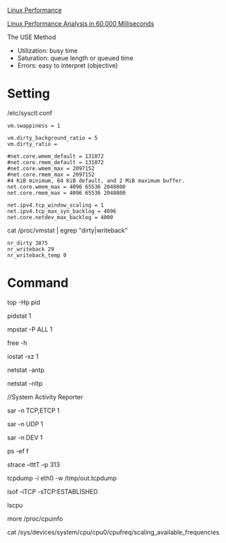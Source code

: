 
[Linux Performance](http://www.brendangregg.com/linuxperf.html)

[Linux Performance Analysis in 60,000 Milliseconds](https://medium.com/netflix-techblog/linux-performance-analysis-in-60-000-milliseconds-accc10403c55)


The	USE	Method	
- Utilization: busy time
- Saturation: queue length or queued time
- Errors: easy to interpret (objective)

# Setting
  
/etc/sysctl.conf

	vm.swappiness = 1
	
	vm.dirty_background_ratio = 5
	vm.dirty_ratio = 
	
	#net.core.wmem_default = 131072
	#net.core.rmem_default = 131072
	#net.core.wmem_max = 2097152
	#net.core.rmem_max = 2097152
	#4 KiB minimum, 64 KiB default, and 2 MiB maximum buffer.
	net.core.wmem_max = 4096 65536 2048000
	net.core.rmem_max = 4096 65536 2048000
	
	net.ipv4.tcp_window_scaling = 1
	net.ipv4.tcp_max_syn_backlog = 4096
	net.core.netdev_max_backlog = 4000

cat /proc/vmstat | egrep "dirty|writeback"

	nr_dirty 3875
	nr_writeback 29
	nr_writeback_temp 0


# Command

top -Hp pid

pidstat 1

mpstat -P ALL 1

free -h

iostat -xz 1

netstat -antp

netstat -nltp

//System Activity Reporter

sar -n TCP,ETCP 1

sar -n UDP 1

sar -n DEV 1

ps -ef f


strace –tttT –p 313

tcpdump -i eth0 -w /tmp/out.tcpdump

lsof -iTCP -sTCP:ESTABLISHED

lscpu

more /proc/cpuinfo

cat /sys/devices/system/cpu/cpu0/cpufreq/scaling_available_frequencies

